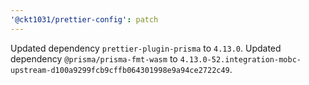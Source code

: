 ```yaml
---
'@ckt1031/prettier-config': patch
---
```


Updated dependency `prettier-plugin-prisma` to `4.13.0`.
Updated dependency `@prisma/prisma-fmt-wasm` to `4.13.0-52.integration-mobc-upstream-d100a9299fcb9cffb064301998e9a94ce2722c49`.

